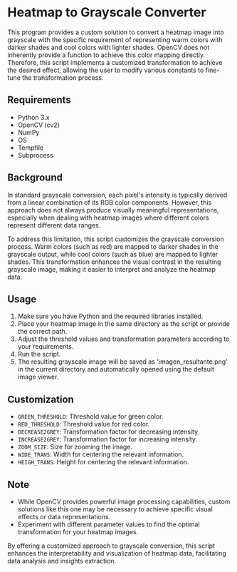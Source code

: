 # Heatmap to Grayscale Converter

This program provides a custom solution to convert a heatmap image into grayscale with the specific requirement of representing warm colors with darker shades and cool colors with lighter shades. OpenCV does not inherently provide a function to achieve this color mapping directly. Therefore, this script implements a customized transformation to achieve the desired effect, allowing the user to modify various constants to fine-tune the transformation process.
## Requirements

- Python 3.x
- OpenCV (cv2)
- NumPy
- OS
- Tempfile
- Subprocess


## Background

In standard grayscale conversion, each pixel's intensity is typically derived from a linear combination of its RGB color components. However, this approach does not always produce visually meaningful representations, especially when dealing with heatmap images where different colors represent different data ranges.

To address this limitation, this script customizes the grayscale conversion process. Warm colors (such as red) are mapped to darker shades in the grayscale output, while cool colors (such as blue) are mapped to lighter shades. This transformation enhances the visual contrast in the resulting grayscale image, making it easier to interpret and analyze the heatmap data.

## Usage

1. Make sure you have Python and the required libraries installed.
2. Place your heatmap image in the same directory as the script or provide the correct path.
3. Adjust the threshold values and transformation parameters according to your requirements.
4. Run the script.
5. The resulting grayscale image will be saved as 'imagen_resultante.png' in the current directory and automatically opened using the default image viewer.

## Customization

- `GREEN_THRESHOLD`: Threshold value for green color.
- `RED_THRESHOLD`: Threshold value for red color.
- `DECREASE2GREY`: Transformation factor for decreasing intensity.
- `INCREASE2GREY`: Transformation factor for increasing intensity.
- `ZOOM_SIZE`: Size for zooming the image.
- `WIDE_TRANS`: Width for centering the relevant information.
- `HEIGH_TRANS`: Height for centering the relevant information.

## Note
  
- While OpenCV provides powerful image processing capabilities, custom solutions like this one may be necessary to achieve specific visual effects or data representations.
- Experiment with different parameter values to find the optimal transformation for your heatmap images.

By offering a customized approach to grayscale conversion, this script enhances the interpretability and visualization of heatmap data, facilitating data analysis and insights extraction.

